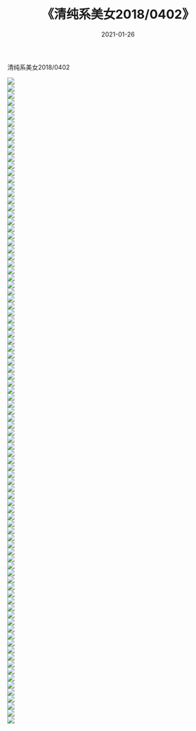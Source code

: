 ﻿---
layout: post
title:  《清纯系美女2018/0402》
date:   2021-01-26
img: http://img.660000.xyz/Sharelink/清纯系美女/2018/0402/000.jpg
categories: [美女, 清纯, 唯美]
---

清纯系美女2018/0402

 ![](http://img.660000.xyz/Sharelink/清纯系美女/2018/0402/001.jpg) <br>![](http://img.660000.xyz/Sharelink/清纯系美女/2018/0402/002.jpg) <br>![](http://img.660000.xyz/Sharelink/清纯系美女/2018/0402/003.jpg) <br>![](http://img.660000.xyz/Sharelink/清纯系美女/2018/0402/004.jpg) <br>![](http://img.660000.xyz/Sharelink/清纯系美女/2018/0402/005.jpg) <br>![](http://img.660000.xyz/Sharelink/清纯系美女/2018/0402/006.jpg) <br>![](http://img.660000.xyz/Sharelink/清纯系美女/2018/0402/007.jpg) <br>![](http://img.660000.xyz/Sharelink/清纯系美女/2018/0402/008.jpg) <br>![](http://img.660000.xyz/Sharelink/清纯系美女/2018/0402/009.jpg) <br>![](http://img.660000.xyz/Sharelink/清纯系美女/2018/0402/010.jpg) <br>![](http://img.660000.xyz/Sharelink/清纯系美女/2018/0402/011.jpg) <br>![](http://img.660000.xyz/Sharelink/清纯系美女/2018/0402/012.jpg) <br>![](http://img.660000.xyz/Sharelink/清纯系美女/2018/0402/013.jpg) <br>![](http://img.660000.xyz/Sharelink/清纯系美女/2018/0402/014.jpg) <br>![](http://img.660000.xyz/Sharelink/清纯系美女/2018/0402/015.jpg) <br>![](http://img.660000.xyz/Sharelink/清纯系美女/2018/0402/016.jpg) <br>![](http://img.660000.xyz/Sharelink/清纯系美女/2018/0402/017.jpg) <br>![](http://img.660000.xyz/Sharelink/清纯系美女/2018/0402/018.jpg) <br>![](http://img.660000.xyz/Sharelink/清纯系美女/2018/0402/019.jpg) <br>![](http://img.660000.xyz/Sharelink/清纯系美女/2018/0402/020.jpg) <br>![](http://img.660000.xyz/Sharelink/清纯系美女/2018/0402/021.jpg) <br>![](http://img.660000.xyz/Sharelink/清纯系美女/2018/0402/022.jpg) <br>![](http://img.660000.xyz/Sharelink/清纯系美女/2018/0402/023.jpg) <br>![](http://img.660000.xyz/Sharelink/清纯系美女/2018/0402/024.jpg) <br>![](http://img.660000.xyz/Sharelink/清纯系美女/2018/0402/025.jpg) <br>![](http://img.660000.xyz/Sharelink/清纯系美女/2018/0402/026.jpg) <br>![](http://img.660000.xyz/Sharelink/清纯系美女/2018/0402/027.jpg) <br>![](http://img.660000.xyz/Sharelink/清纯系美女/2018/0402/028.jpg) <br>![](http://img.660000.xyz/Sharelink/清纯系美女/2018/0402/029.jpg) <br>![](http://img.660000.xyz/Sharelink/清纯系美女/2018/0402/030.jpg) <br>![](http://img.660000.xyz/Sharelink/清纯系美女/2018/0402/031.jpg) <br>![](http://img.660000.xyz/Sharelink/清纯系美女/2018/0402/032.jpg) <br>![](http://img.660000.xyz/Sharelink/清纯系美女/2018/0402/033.jpg) <br>![](http://img.660000.xyz/Sharelink/清纯系美女/2018/0402/034.jpg) <br>![](http://img.660000.xyz/Sharelink/清纯系美女/2018/0402/035.jpg) <br>![](http://img.660000.xyz/Sharelink/清纯系美女/2018/0402/036.jpg) <br>![](http://img.660000.xyz/Sharelink/清纯系美女/2018/0402/037.jpg) <br>![](http://img.660000.xyz/Sharelink/清纯系美女/2018/0402/038.jpg) <br>![](http://img.660000.xyz/Sharelink/清纯系美女/2018/0402/039.jpg) <br>![](http://img.660000.xyz/Sharelink/清纯系美女/2018/0402/040.jpg) <br>![](http://img.660000.xyz/Sharelink/清纯系美女/2018/0402/041.jpg) <br>![](http://img.660000.xyz/Sharelink/清纯系美女/2018/0402/042.jpg) <br>![](http://img.660000.xyz/Sharelink/清纯系美女/2018/0402/043.jpg) <br>![](http://img.660000.xyz/Sharelink/清纯系美女/2018/0402/044.jpg) <br>![](http://img.660000.xyz/Sharelink/清纯系美女/2018/0402/045.jpg) <br>![](http://img.660000.xyz/Sharelink/清纯系美女/2018/0402/046.jpg) <br>![](http://img.660000.xyz/Sharelink/清纯系美女/2018/0402/047.jpg) <br>![](http://img.660000.xyz/Sharelink/清纯系美女/2018/0402/048.jpg) <br>![](http://img.660000.xyz/Sharelink/清纯系美女/2018/0402/049.jpg) <br>![](http://img.660000.xyz/Sharelink/清纯系美女/2018/0402/050.jpg) <br>![](http://img.660000.xyz/Sharelink/清纯系美女/2018/0402/051.jpg) <br>![](http://img.660000.xyz/Sharelink/清纯系美女/2018/0402/052.jpg) <br>![](http://img.660000.xyz/Sharelink/清纯系美女/2018/0402/053.jpg) <br>![](http://img.660000.xyz/Sharelink/清纯系美女/2018/0402/054.jpg) <br>![](http://img.660000.xyz/Sharelink/清纯系美女/2018/0402/055.jpg) <br>![](http://img.660000.xyz/Sharelink/清纯系美女/2018/0402/056.jpg) <br>![](http://img.660000.xyz/Sharelink/清纯系美女/2018/0402/057.jpg) <br>![](http://img.660000.xyz/Sharelink/清纯系美女/2018/0402/058.jpg) <br>![](http://img.660000.xyz/Sharelink/清纯系美女/2018/0402/059.jpg) <br>![](http://img.660000.xyz/Sharelink/清纯系美女/2018/0402/060.jpg) <br>![](http://img.660000.xyz/Sharelink/清纯系美女/2018/0402/061.jpg) <br>![](http://img.660000.xyz/Sharelink/清纯系美女/2018/0402/062.jpg) <br>![](http://img.660000.xyz/Sharelink/清纯系美女/2018/0402/063.jpg) <br>![](http://img.660000.xyz/Sharelink/清纯系美女/2018/0402/064.jpg) <br>![](http://img.660000.xyz/Sharelink/清纯系美女/2018/0402/065.jpg) <br>![](http://img.660000.xyz/Sharelink/清纯系美女/2018/0402/066.jpg) <br>![](http://img.660000.xyz/Sharelink/清纯系美女/2018/0402/067.jpg) <br>![](http://img.660000.xyz/Sharelink/清纯系美女/2018/0402/068.jpg) <br>![](http://img.660000.xyz/Sharelink/清纯系美女/2018/0402/069.jpg) <br>![](http://img.660000.xyz/Sharelink/清纯系美女/2018/0402/070.jpg) <br>![](http://img.660000.xyz/Sharelink/清纯系美女/2018/0402/071.jpg) <br>![](http://img.660000.xyz/Sharelink/清纯系美女/2018/0402/072.jpg) <br>![](http://img.660000.xyz/Sharelink/清纯系美女/2018/0402/073.jpg) <br>![](http://img.660000.xyz/Sharelink/清纯系美女/2018/0402/074.jpg) <br>![](http://img.660000.xyz/Sharelink/清纯系美女/2018/0402/075.jpg) <br>![](http://img.660000.xyz/Sharelink/清纯系美女/2018/0402/076.jpg) <br>![](http://img.660000.xyz/Sharelink/清纯系美女/2018/0402/077.jpg) <br>![](http://img.660000.xyz/Sharelink/清纯系美女/2018/0402/078.jpg) <br>![](http://img.660000.xyz/Sharelink/清纯系美女/2018/0402/079.jpg) <br>![](http://img.660000.xyz/Sharelink/清纯系美女/2018/0402/080.jpg) <br>![](http://img.660000.xyz/Sharelink/清纯系美女/2018/0402/081.jpg) <br>![](http://img.660000.xyz/Sharelink/清纯系美女/2018/0402/082.jpg) <br>![](http://img.660000.xyz/Sharelink/清纯系美女/2018/0402/083.jpg) <br>![](http://img.660000.xyz/Sharelink/清纯系美女/2018/0402/084.jpg) <br>![](http://img.660000.xyz/Sharelink/清纯系美女/2018/0402/085.jpg) <br>![](http://img.660000.xyz/Sharelink/清纯系美女/2018/0402/086.jpg) <br>![](http://img.660000.xyz/Sharelink/清纯系美女/2018/0402/087.jpg) <br>![](http://img.660000.xyz/Sharelink/清纯系美女/2018/0402/088.jpg) <br>![](http://img.660000.xyz/Sharelink/清纯系美女/2018/0402/089.jpg) <br>![](http://img.660000.xyz/Sharelink/清纯系美女/2018/0402/090.jpg) <br>![](http://img.660000.xyz/Sharelink/清纯系美女/2018/0402/091.jpg) <br>![](http://img.660000.xyz/Sharelink/清纯系美女/2018/0402/092.jpg) <br>